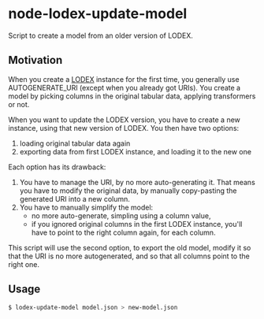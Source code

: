 # node-lodex-update-model
Script to create a model from an older version of LODEX.

## Motivation
When you create a [LODEX](https://github.com/Inist-CNRS/lodex) instance for the
first time, you generally use AUTOGENERATE_URI (except when you already got
URIs). You create a model by picking columns in the original tabular data,
applying transformers or not.

When you want to update the LODEX version, you have to create a new instance,
using that new version of LODEX. You then have two options:

1. loading original tabular data again
2. exporting data from first LODEX instance, and loading it to the new one

Each option has its drawback:

1. You have to manage the URI, by no more auto-generating it. That means you
   have to modify the original data, by manually copy-pasting the generated URI
   into a new column.
2. You have to manually simplify the model:
   - no more auto-generate, simpling using a column value,
   - if you ignored original columns in the first LODEX instance, you'll have to
     point to the right column again, for each column.

This script will use the second option, to export the old model, modify it so
that the URI is no more autogenerated, and so that all columns point to the
right one.

## Usage

```bash
$ lodex-update-model model.json > new-model.json
```
